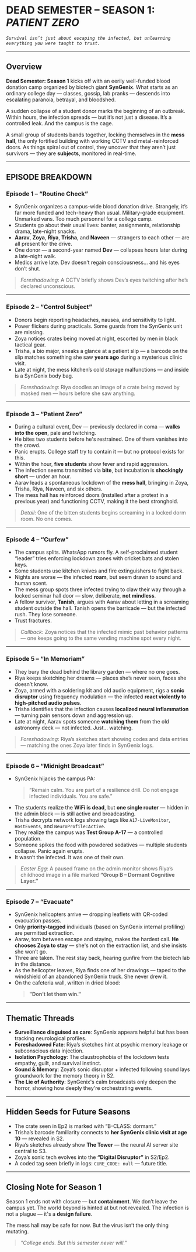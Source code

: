 # DEAD SEMESTER – SEASON 1: *PATIENT ZERO*

*`Survival isn’t just about escaping the infected, but unlearning everything you were taught to trust.`*

---

## Overview

**Dead Semester: Season 1** kicks off with an eerily well-funded blood donation camp organized by biotech giant **SynGenix**. What starts as an ordinary college day — classes, gossip, lab pranks — descends into escalating paranoia, betrayal, and bloodshed. 

A sudden collapse of a student donor marks the beginning of an outbreak. Within hours, the infection spreads — but it’s not just a disease. It’s a controlled leak. And the campus is the cage.

A small group of students bands together, locking themselves in the **mess hall**, the only fortified building with working CCTV and metal-reinforced doors. As things spiral out of control, they uncover that they aren’t just survivors — they are **subjects**, monitored in real-time.

---

## EPISODE BREAKDOWN

### **Episode 1 – “Routine Check”**

- SynGenix organizes a campus-wide blood donation drive. Strangely, it’s far more funded and tech-heavy than usual. Military-grade equipment. Unmarked vans. Too much personnel for a college camp.
- Students go about their usual lives: banter, assignments, relationship drama, late-night snacks.
- **Aarav**, **Zoya**, **Riya**, **Trisha**, and **Naveen** — strangers to each other — are all present for the drive.
- One donor — a second-year named **Dev** — collapses hours later during a late-night walk.
- Medics arrive late. Dev doesn't regain consciousness… and his eyes don’t shut.

> *Foreshadowing*: A CCTV briefly shows Dev’s eyes twitching after he’s declared unconscious.

---

### **Episode 2 – “Control Subject”**

- Donors begin reporting headaches, nausea, and sensitivity to light.
- Power flickers during practicals. Some guards from the SynGenix unit are missing.
- Zoya notices crates being moved at night, escorted by men in black tactical gear.
- Trisha, a bio major, sneaks a glance at a patient slip — a barcode on the slip matches something she saw **years ago** during a mysterious clinic visit.
- Late at night, the mess kitchen’s cold storage malfunctions — and inside is a SynGenix body bag.

> *Foreshadowing*: Riya doodles an image of a crate being moved by masked men — hours before she saw anything.

---

### **Episode 3 – “Patient Zero”**

- During a cultural event, Dev — previously declared in coma — **walks into the open**, pale and twitching.
- He bites two students before he's restrained. One of them vanishes into the crowd.
- Panic erupts. College staff try to contain it — but no protocol exists for this.
- Within the hour, **five students** show fever and rapid aggression.
- The infection seems transmitted via **bite**, but incubation is **shockingly short** — under an hour.
- Aarav leads a spontaneous lockdown of the **mess hall**, bringing in Zoya, Trisha, Riya, Naveen, and six others.
- The mess hall has reinforced doors (installed after a protest in a previous year) and functioning CCTV, making it the best stronghold.

> *Detail*: One of the bitten students begins screaming in a locked dorm room. No one comes.

---

### **Episode 4 – “Curfew”**

- The campus splits. WhatsApp rumors fly. A self-proclaimed student “leader” tries enforcing lockdown zones with cricket bats and stolen keys.
- Some students use kitchen knives and fire extinguishers to fight back.
- Nights are worse — the infected **roam**, but seem drawn to sound and human scent.
- The mess group spots three infected trying to claw their way through a locked seminar hall door — slow, deliberate, **not mindless**.
- A fellow survivor, **Tanish**, argues with Aarav about letting in a screaming student outside the hall. Tanish opens the barricade — but the infected rush. They lose someone.
- Trust fractures.

> *Callback*: Zoya notices that the infected mimic past behavior patterns — one keeps going to the same vending machine spot every night.

---

### **Episode 5 – “In Memoriam”**

- They bury the dead behind the library garden — where no one goes.
- Riya keeps sketching her dreams — places she’s never seen, faces she doesn’t know.
- Zoya, armed with a soldering kit and old audio equipment, rigs a **sonic disruptor** using frequency modulation — the infected **react violently to high-pitched audio pulses**.
- Trisha identifies that the infection causes **localized neural inflammation** — turning pain sensors down and aggression up.
- Late at night, Aarav spots someone **watching them** from the old astronomy deck — not infected. Just... watching.

> *Foreshadowing*: Riya’s sketches start showing codes and data entries — matching the ones Zoya later finds in SynGenix logs.

---

### **Episode 6 – “Midnight Broadcast”**

- SynGenix hijacks the campus PA:  
  > “Remain calm. You are part of a resilience drill. Do not engage infected individuals. You are safe.”
- The students realize the **WiFi is dead**, but **one single router** — hidden in the admin block — is still active and broadcasting.
- Trisha decrypts network logs showing tags like `A17-LiveMonitor`, `HostEvents`, and `NeuroProfile:Active`.
- They realize the campus was **Test Group A-17** — a controlled population.
- Someone spikes the food with powdered sedatives — multiple students collapse. Panic again erupts.
- It wasn’t the infected. It was one of their own.

> *Easter Egg*: A paused frame on the admin monitor shows Riya’s childhood image in a file marked **“Group B – Dormant Cognitive Layer.”**

---

### **Episode 7 – “Evacuate”**

- SynGenix helicopters arrive — dropping leaflets with QR-coded evacuation passes.
- Only **priority-tagged** individuals (based on SynGenix internal profiling) are permitted extraction.
- Aarav, torn between escape and staying, makes the hardest call. **He chooses Zoya to stay** — she's not on the extraction list, and she insists she won’t go.
- Three are taken. The rest stay back, hearing gunfire from the biotech lab in the distance.
- As the helicopter leaves, Riya finds one of her drawings — taped to the windshield of an abandoned SynGenix truck. She never drew it.
- On the cafeteria wall, written in dried blood:  
  > **"Don’t let them win."**

---

## Thematic Threads

- **Surveillance disguised as care**: SynGenix appears helpful but has been tracking neurological profiles.
- **Foreshadowed Fate**: Riya’s sketches hint at psychic memory leakage or subconscious data injection.
- **Isolation Psychology**: The claustrophobia of the lockdown tests empathy, guilt, and survival instinct.
- **Sound & Memory**: Zoya’s sonic disruptor + infected following sound lays groundwork for the memory theory in S2.
- **The Lie of Authority**: SynGenix's calm broadcasts only deepen the horror, showing how deeply they're orchestrating events.

---

## Hidden Seeds for Future Seasons

- The crate seen in Ep2 is marked with “B-CLASS: dormant.”
- Trisha’s barcode familiarity connects to **her SynGenix clinic visit at age 10** — revealed in S2.
- Riya’s sketches already show **The Tower** — the neural AI server site central to S3.
- Zoya’s sonic tech evolves into the **“Digital Disruptor”** in S2/Ep2.
- A coded tag seen briefly in logs: `CURE_CODE: null` — future title.

---

## Closing Note for Season 1

Season 1 ends not with closure — but **containment**. We don’t leave the campus yet. The world beyond is hinted at but not revealed. The infection is not a plague — it's a **design failure**.

The mess hall may be safe for now. But the virus isn’t the only thing mutating.

> *"College ends. But this semester never will."*
